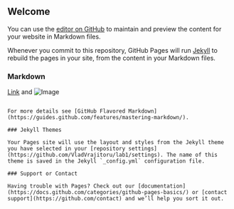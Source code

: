## Welcome 

You can use the [editor on GitHub](https://github.com/VladVrajitoru/lab1/edit/gh-pages/index.md) to maintain and preview the content for your website in Markdown files.

Whenever you commit to this repository, GitHub Pages will run [Jekyll](https://jekyllrb.com/) to rebuild the pages in your site, from the content in your Markdown files.

### Markdown



[Link](url) and ![Image](https://scontent.fotp3-1.fna.fbcdn.net/v/t1.0-9/75339559_2606036409465691_5378713468926951424_o.jpg?_nc_cat=111&_nc_sid=09cbfe&_nc_ohc=JugfCmVFpr4AX93yu5h&_nc_ht=scontent.fotp3-1.fna&oh=6c71d070e757c5d352762339afed6407&oe=5FB4108A)
```

For more details see [GitHub Flavored Markdown](https://guides.github.com/features/mastering-markdown/).

### Jekyll Themes

Your Pages site will use the layout and styles from the Jekyll theme you have selected in your [repository settings](https://github.com/VladVrajitoru/lab1/settings). The name of this theme is saved in the Jekyll `_config.yml` configuration file.

### Support or Contact

Having trouble with Pages? Check out our [documentation](https://docs.github.com/categories/github-pages-basics/) or [contact support](https://github.com/contact) and we’ll help you sort it out.
